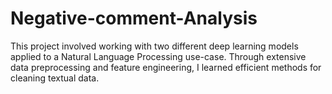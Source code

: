 # Negative-comment-Analysis
This project involved working with two different deep learning models applied to a Natural Language Processing use-case. Through extensive data preprocessing and feature engineering, I learned efficient methods for cleaning textual data. 
